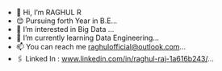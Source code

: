 - 👋 Hi, I’m RAGHUL R
- 😊 Pursuing forth Year in B.E...
- 👀 I’m interested in Big Data ...
- 🌱 I’m currently learning Data Engineering...
- 📫 You can reach me raghulofficial@outlook.com...
- 🖇️ Linked In : www.linkedin.com/in/raghul-raj-1a616b243/...

<!---
Raghulrook/Raghulrook is a ✨ special ✨ repository because its `README.md` (this file) appears on your GitHub profile.
You can click the Preview link to take a look at your changes.
--->
